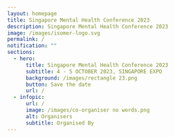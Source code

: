 ```yaml
---
layout: homepage
title: Singapore Mental Health Conference 2023
description: Singapore Mental Health Conference 2023
image: /images/isomer-logo.svg
permalink: /
notification: ""
sections:
  - hero:
      title: Singapore Mental Health Conference 2023
      subtitle: 4 - 5 OCTOBER 2023, SINGAPORE EXPO
      background: /images/rectangle 23.png
      button: Save the date
      url: /
  - infopic:
      url: /
      image: /images/co-organiser no words.png
      alt: Organisers
      subtitle: Organised By
---
```

